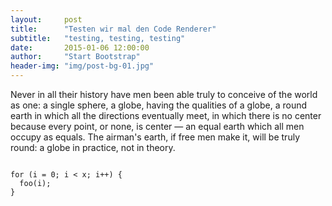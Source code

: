 ```yaml
---
layout:     post
title:      "Testen wir mal den Code Renderer"
subtitle:   "testing, testing, testing"
date:       2015-01-06 12:00:00
author:     "Start Bootstrap"
header-img: "img/post-bg-01.jpg"
---
```


<p>Never in all their history have men been able truly to conceive of the world as one: a single sphere, a globe, having the qualities of a globe, a round earth in which all the directions eventually meet, in which there is no center because every point, or none, is center — an equal earth which all men occupy as equals. The airman's earth, if free men make it, will be truly round: a globe in practice, not in theory.</p>
<code>
for (i = 0; i < x; i++) {
  foo(i);
}
</code>

<link rel="stylesheet" type="text/css" href="http://cdn.blogfoster.com/widget/widget.min.css"><div id="blogfosterwidgetcontainer" data-userid="10516328" data-width="300" data-primary-color="61CAFF" data-amount-pictures="9" data-imagelayout="grid3" data-header-layout="layout1" class="bfwidget-31210516328" data-layout="runderrahmen"></div><script type='text/javascript' src='https://ajax.googleapis.com/ajax/libs/jquery/1.7.2/jquery.min.js'></script><scripttype='text/javascript' src='http://cdn.blogfoster.com/widget/bfinst.min.js'></script>
